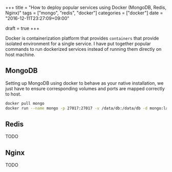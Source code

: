+++
title = "How to deploy popular services using Docker (MongoDB, Redis, Nginx)"
tags = ["mongo", "redis", "docker"]
categories = ["docker"]
date = "2016-12-11T23:27:09+09:00"

draft = true
+++

Docker is containerization platform that provides `containers` that provide isolated environment for a single service.
I have put together popular commands to run dockerized services instead of running them directly on host machine.

## MongoDB

Setting up MongoDB using docker to behave as your native installation, we just have to ensure corresponding volumes and ports are mapped correctly to host.

```bash
docker pull mongo
docker run --name mongo -p 27017:27017 -v /data/db:/data/db -d mongo:latest
```

## Redis

TODO

## Nginx

TODO

